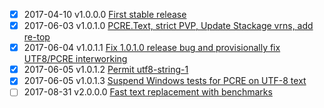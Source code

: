 - [X] 2017-04-10  v1.0.0.0  [First stable release](https://github.com/iconnect/regex/milestone/3)
- [X] 2017-06-03  v1.0.1.0  [PCRE.Text, strict PVP, Update Stackage vrns, add re-top](https://github.com/iconnect/regex/milestone/19)
- [X] 2017-06-04  v1.0.1.1  [Fix 1.0.1.0 release bug and provisionally fix UTF8/PCRE interworking](https://github.com/iconnect/regex/milestone/20)
- [X] 2017-06-05  v1.0.1.2  [Permit utf8-string-1](https://github.com/iconnect/regex/milestone/21)
- [X] 2017-06-05  v1.0.1.3  [Suspend Windows tests for PCRE on UTF-8 text](https://github.com/iconnect/regex/milestone/22)
- [ ] 2017-08-31  v2.0.0.0  [Fast text replacement with benchmarks](https://github.com/iconnect/regex/milestone/4)
